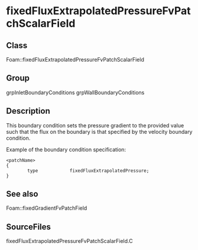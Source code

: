 # fixedFluxExtrapolatedPressureFvPatchScalarField 
## Class
Foam::fixedFluxExtrapolatedPressureFvPatchScalarField

## Group
grpInletBoundaryConditions grpWallBoundaryConditions

## Description
This boundary condition sets the pressure gradient to the provided value
such that the flux on the boundary is that specified by the velocity
boundary condition.

Example of the boundary condition specification:
```
<patchName>
{
        type            fixedFluxExtrapolatedPressure;
}
```

## See also
Foam::fixedGradientFvPatchField

## SourceFiles
fixedFluxExtrapolatedPressureFvPatchScalarField.C


